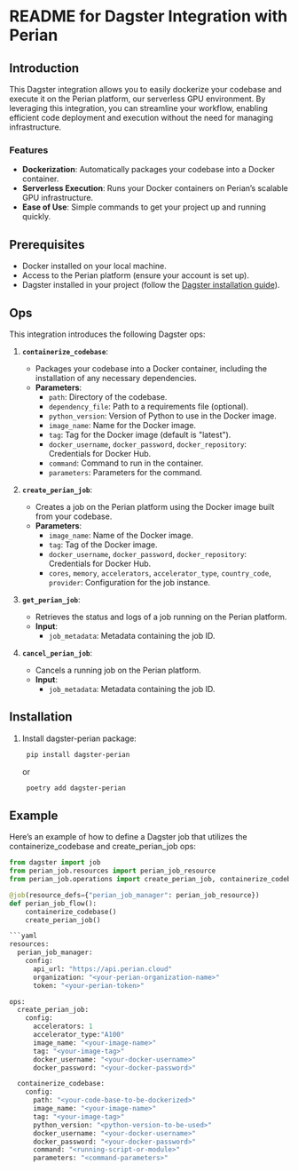 # README for Dagster Integration with Perian

## Introduction

This Dagster integration allows you to easily dockerize your codebase and execute it on the Perian platform, our serverless GPU environment. By leveraging this integration, you can streamline your workflow, enabling efficient code deployment and execution without the need for managing infrastructure.

### Features

- **Dockerization**: Automatically packages your codebase into a Docker container.
- **Serverless Execution**: Runs your Docker containers on Perian’s scalable GPU infrastructure.
- **Ease of Use**: Simple commands to get your project up and running quickly.

## Prerequisites

- Docker installed on your local machine.
- Access to the Perian platform (ensure your account is set up).
- Dagster installed in your project (follow the [Dagster installation guide](https://docs.dagster.io/getting-started/install-dagster)).


## Ops

This integration introduces the following Dagster ops:

1. **`containerize_codebase`**: 
   - Packages your codebase into a Docker container, including the installation of any necessary dependencies.
   - **Parameters**:
     - `path`: Directory of the codebase.
     - `dependency_file`: Path to a requirements file (optional).
     - `python_version`: Version of Python to use in the Docker image.
     - `image_name`: Name for the Docker image.
     - `tag`: Tag for the Docker image (default is "latest").
     - `docker_username`, `docker_password`, `docker_repository`: Credentials for Docker Hub.
     - `command`: Command to run in the container.
     - `parameters`: Parameters for the command.

2. **`create_perian_job`**: 
   - Creates a job on the Perian platform using the Docker image built from your codebase.
   - **Parameters**:
     - `image_name`: Name of the Docker image.
     - `tag`: Tag of the Docker image.
     - `docker_username`, `docker_password`, `docker_repository`: Credentials for Docker Hub.
     - `cores`, `memory`, `accelerators`, `accelerator_type`, `country_code`, `provider`: Configuration for the job instance.

3. **`get_perian_job`**: 
   - Retrieves the status and logs of a job running on the Perian platform.
   - **Input**: 
     - `job_metadata`: Metadata containing the job ID.

4. **`cancel_perian_job`**: 
   - Cancels a running job on the Perian platform.
   - **Input**: 
     - `job_metadata`: Metadata containing the job ID.

## Installation

1. Install dagster-perian package:

   ```bash
    pip install dagster-perian
    ```
   or
   ```bash
    poetry add dagster-perian
    ```


## Example

Here’s an example of how to define a Dagster job that utilizes the containerize_codebase and create_perian_job ops:


```python
from dagster import job
from perian_job.resources import perian_job_resource
from perian_job.operations import create_perian_job, containerize_codebase

@job(resource_defs={"perian_job_manager": perian_job_resource})
def perian_job_flow():
    containerize_codebase()
    create_perian_job()

```yaml
resources:
  perian_job_manager:
    config:
      api_url: "https://api.perian.cloud"
      organization: "<your-perian-organization-name>"
      token: "<your-perian-token>"

ops:
  create_perian_job:
    config:
      accelerators: 1
      accelerator_type:"A100"
      image_name: "<your-image-name>"
      tag: "<your-image-tag>"
      docker_username: "<your-docker-username>"
      docker_password: "<your-docker-password>"

  containerize_codebase:
    config:
      path: "<your-code-base-to-be-dockerized>"
      image_name: "<your-image-name>"
      tag: "<your-image-tag>"
      python_version: "<python-version-to-be-used>"
      docker_username: "<your-docker-username>"
      docker_password: "<your-docker-password>"
      command: "<running-script-or-module>"
      parameters: "<command-parameters>"


